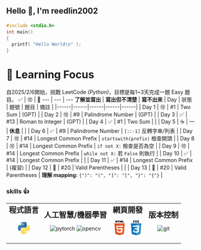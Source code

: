 <h2 align="left">Hello 👋, I'm reedlin2002 </h2>

```C
#include <stdio.h>
int main()
{
  printf( "Hello World\n" ); 
}
```

📖  Learning Focus
======
自2025/2/6開始，挑戰 LeetCode _(Python)_，目標是每1~3天完成一題 Easy 題目。
✅ | 🉑 | 🚫
--- | --- | --- 
**了解並寫出** | **寫出但不清楚** | **寫不出來**
| Day  | 狀態 | 題號 | 題目 | 備註 |
|------|------|------|------|------|
| Day 1  | 🉑  | #1  | Two Sum | (GPT) |
| Day 2  | 🉑  | #9  | Palindrome Number | (GPT) |
| Day 3  | ✅  | #13 | Roman to Integer | (GPT) |
| Day 4  | ✅  | #1  | Two Sum | |
| Day 5  | ☕  | —  | **休息** | |
| Day 6  | ✅  | #9  | Palindrome Number | `[::-1]` 反轉字串/列表 |
| Day 7  | 🉑  | #14 | Longest Common Prefix | `startswith(prefix)` 檢查開頭 |
| Day 8  | 🉑  | #14 | Longest Common Prefix | `if not X:` 檢查是否為空 |
| Day 9  | 🉑  | #14 | Longest Common Prefix | `while not X:` 若 `False` 則執行 |
| Day 10 | ✅  | #14 | Longest Common Prefix | |
| Day 11 | ✅  | #14 | Longest Common Prefix | (複習) |
| Day 12 | 🚫  | #20 | Valid Parentheses | |
| Day 13 | 🚫  | #20 | Valid Parentheses | **理解 mapping:** `{")": "(", "]": "[", "}": "{"}` |


<h3 align="left">skills 👍</h3>

<table align="center">
  <tr>
    <td align="center">
      <strong style="font-size: 20px;">程式語言</strong>
      <p> 
        <img src="https://raw.githubusercontent.com/devicons/devicon/master/icons/python/python-original.svg" alt="python" width="40" height="40"/>
         <!-- 這是一個註解，GitHub 頁面不會顯示 -->
        <!-- <img src="https://raw.githubusercontent.com/devicons/devicon/master/icons/c/c-original.svg" alt="c" width="40" height="40"/> -->
        <!-- <img src="https://raw.githubusercontent.com/devicons/devicon/master/icons/cplusplus/cplusplus-original.svg" alt="cplusplus" width="40" height="40"/> -->
      </p>
    </td>
    <td align="center">
      <strong style="font-size: 20px;">人工智慧/機器學習</strong>
      <p> 
        <img src="https://www.vectorlogo.zone/logos/pytorch/pytorch-icon.svg" alt="pytorch" width="40" height="40"/>
        <img src="https://www.vectorlogo.zone/logos/opencv/opencv-icon.svg" alt="opencv" width="40" height="40"/>
      </p>
    </td>
    <td align="center">
      <strong style="font-size: 20px;">網頁開發</strong> 
      <p> 
        <img src="https://raw.githubusercontent.com/devicons/devicon/master/icons/html5/html5-original-wordmark.svg" alt="html5" width="40" height="40"/>
        <img src="https://raw.githubusercontent.com/devicons/devicon/master/icons/css3/css3-original-wordmark.svg" alt="css3" width="40" height="40"/>
        <!-- <img src="https://raw.githubusercontent.com/devicons/devicon/master/icons/php/php-original.svg" alt="php" width="40" height="40"/> -->
      </p>
    </td>
    <td align="center">
      <strong style="font-size: 20px;">版本控制</strong> 
      <p> 
        <img src="https://www.vectorlogo.zone/logos/git-scm/git-scm-icon.svg" alt="git" width="40" height="40"/>
      </p>
    </td>
  </tr>
</table>

